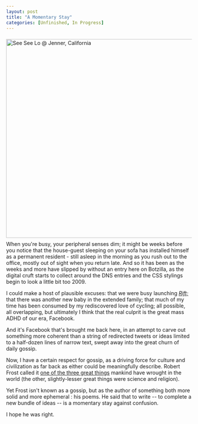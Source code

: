 ```yaml
---
layout: post
title: "A Momentary Stay"
categories: [Unfinished, In Progress]
---
```

<img src="/blog/pix2012/bjorke_MG_0218jp.jpg" width=807 height=538 vspace=8 alt="See See Lo @ Jenner, California" Title="See See Lo in Sonoma County">When you're busy, your peripheral senses dim; it might be weeks before you notice that the house-guest sleeping on your sofa has installed himself as a permanent resident - still asleep in the morning as you rush out to the office, mostly out of sight when you return late. And so it has been as the weeks and more have slipped by without an entry here on Botzilla, as the digital cruft starts to collect around the DNS entries and the CSS stylings begin to look a little bit too 2009.

I could make a host of plausible excuses: that we were busy launching <a href="http://www.riftgame.com/"><I>Rift;</I></a>  that there was another new baby in the extended family; that much of my time has been consumed by my rediscovered love of cycling; all possible, all overlapping, but ultimately I think that the real culprit is the great mass ADHD of our era, Facebook.

And it's Facebook that's brought me back here, in an attempt to carve out something more coherent than a string of redirected tweets or ideas limited to a half-dozen lines of narrow text, swept away into the great churn of daily gossip.

Now, I have a certain respect for gossip, as a driving force for culture and civilization as far back as either could be meaningfully describe. Robert Frost called it <a href="http://www.frostfriends.org/FFL/Periodicals/Interview-lewis.html">one of the three great things</a> mankind have wrought in the world (the other, slightly-lesser great things were science and religion).

Yet Frost isn't known as a gossip, but as the author of something both more solid and more ephemeral : his poems. He said that to write  -- to complete a new bundle of ideas -- is a momentary stay against confusion. 

I hope he was right.


